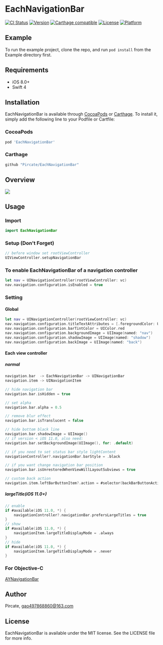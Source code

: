 # EachNavigationBar

[![CI Status](http://img.shields.io/travis/Pircate/EachNavigationBar.svg?style=flat)](https://travis-ci.org/Pircate/EachNavigationBar)
[![Version](https://img.shields.io/cocoapods/v/EachNavigationBar.svg?style=flat)](http://cocoapods.org/pods/EachNavigationBar)
[![Carthage compatible](https://img.shields.io/badge/Carthage-compatible-4BC51D.svg?style=flat)](https://github.com/Carthage/Carthage)
[![License](https://img.shields.io/cocoapods/l/EachNavigationBar.svg?style=flat)](http://cocoapods.org/pods/EachNavigationBar)
[![Platform](https://img.shields.io/cocoapods/p/EachNavigationBar.svg?style=flat)](http://cocoapods.org/pods/EachNavigationBar)

## Example

To run the example project, clone the repo, and run `pod install` from the Example directory first.

## Requirements

* iOS 8.0+
* Swift 4

## Installation

EachNavigationBar is available through [CocoaPods](http://cocoapods.org) or [Carthage](https://github.com/Carthage/Carthage). To install
it, simply add the following line to your Podfile or Cartfile:

### CocoaPods

```ruby
pod 'EachNavigationBar'
```

### Carthage
```ruby
github "Pircate/EachNavigationBar"
```

## Overview

![](https://github.com/Pircate/EachNavigationBar/blob/master/demo.gif)

## Usage

### Import

``` swift
import EachNavigationBar
```

### Setup (Don't Forget)

``` swift
// before window set rootViewController
UIViewController.setupNavigationBar
```

### To enable EachNavigationBar of a navigation controller

``` swift
let nav = UINavigationController(rootViewController: vc)
nav.navigation.configuration.isEnabled = true
```

### Setting
#### Global

``` swift
let nav = UINavigationController(rootViewController: vc)
nav.navigation.configuration.titleTextAttributes = [.foregroundColor: UIColor.blue]
nav.navigation.configuration.barTintColor = UIColor.red
nav.navigation.configuration.backgroundImage = UIImage(named: "nav")
nav.navigation.configuration.shadowImage = UIImage(named: "shadow")
nav.navigation.configuration.backImage = UIImage(named: "back")
```

#### Each view controller
##### normal

``` swift
navigation.bar  -> EachNavigationBar -> UINavigationBar
navigation.item -> UINavigationItem

// hide navigation bar
navigation.bar.isHidden = true

// set alpha
navigation.bar.alpha = 0.5

// remove blur effect
navigation.bar.isTranslucent = false

// hide bottom black line
navigation.bar.shadowImage = UIImage()
// if version < iOS 11.0, also need:
navigation.bar.setBackgroundImage(UIImage(), for: .default)

// if you need to set status bar style lightContent
navigationController?.navigationBar.barStyle = .black

// if you want change navigation bar position
navigation.bar.isUnrestoredWhenViewWillLayoutSubviews = true

// custom back action
navigation.item.leftBarButtonItem?.action = #selector(backBarButtonAction)
```

##### largeTitle(iOS 11.0+)

``` swift
// enable
if #available(iOS 11.0, *) {
    navigationController?.navigationBar.prefersLargeTitles = true
}
// show
if #available(iOS 11.0, *) {
    navigationItem.largeTitleDisplayMode = .always
}
// hide
if #available(iOS 11.0, *) {
    navigationItem.largeTitleDisplayMode = .never
}
```

### For Objective-C
[AYNavigationBar](https://github.com/Pircate/AYNavigationBar)

## Author

Pircate, gao497868860@163.com

## License

EachNavigationBar is available under the MIT license. See the LICENSE file for more info.
